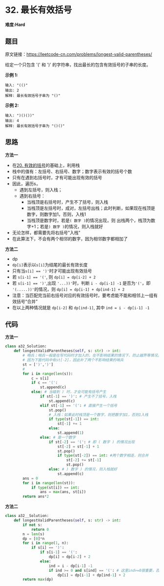# 32. 最长有效括号
**难度:Hard**
## 题目
原文链接：https://leetcode-cn.com/problems/longest-valid-parentheses/

给定一个只包含 '(' 和 ')' 的字符串，找出最长的包含有效括号的子串的长度。

**示例 1:**
```
输入: "(()"
输出: 2
解释: 最长有效括号子串为 "()"
```
**示例 2:**
```
输入: ")()())"
输出: 4
解释: 最长有效括号子串为 "()()"
```

## 思路
**方法一**
* 在[20. 有效的括号](https://github.com/czzbb/leetcode-python/blob/master/code/0020-%E6%9C%89%E6%95%88%E7%9A%84%E6%8B%AC%E5%8F%B7.md)的基础上，利用栈
* 栈中的值有：左括号、右括号、数字；数字表示有效的括号个数
* 只有在遇到右括号时，才有可能出现有效的括号
* 因此，遍历s，
  * 遇到左括号，则入栈；
  * 遇到右括号：
    * 当栈顶是右括号时，产生不了括号，则入栈
    * 当栈顶是左括号时，成对，左括号出栈；此时判断，如果现在栈顶是数字，则数字加1，否则，入栈1
    * 当栈顶是数字时，若是` ( 数字 ) `的情况出现，则 出栈两个，栈顶为数字+1；若是` ) 数字 ) `的情况，则入栈就好
* 无论怎样，都需要先将右括号"入栈"
* 在此算法下，不会有两个相邻的数字，因为相邻数字都相加了

**方法二**
* dp
* `dp[i]`表示以`s[i]`为结尾的最长有效长度
* 只有当`s[i] == ')'`时才可能出现有效括号
* 若 `s[i-1] == '('`, 则 `dp[i] = dp[i-2] + 2`
* 若 `s[i-1] == ')'`,出现 `'...))'`时，判断 `i - dp[i-1] -1` 是否为`'('`，即` '(.....))'`的情况，则 `dp[i] = dp[i-1] + dp[ind-1] + 2`
* 注意：当匹配完当前右括号对应的有效括号时，要考虑能不能和相邻上一组有效括号“合并”
* 在以上两种情况就是 `dp[i-2]` 和 `dp[ind-1]`, 其中 `ind = i - dp[i-1] -1`

## 代码
**方法一**
```python
class a32_Solution:
    def longestValidParentheses(self, s: str) -> int:
        # 哨兵；哨兵一般是在写代码时才加入的，在不影响结果的情况下，防止越界等情况。
        # 因为下面代码中有st[-2]，因此补了两个不影响结果的哨兵
        st = [')',')']
        #
        for i in range(len(s)):
            c = s[i]
            if c == '(':
                st.append(c)
            else: # 当碰到 ) 时，才会可能有括号产生
                if st[-1] == ')': # 产生不了括号，入栈
                    st.append(c)
                elif st[-1] == '(': # 直接产生一个括号
                    st.pop()
                    # 入栈：如果此时栈顶是一个数字，则把数字加1，否则1入栈
                    if type(st[-1]) == int:
                        st[-1] += 1
                    else:
                        st.append(1)
                else: # 是一个数字
                    if st[-2] == '(': # 即 ( 数字 ) 的情况出现
                        st[-2] = st[-1] + 1
                        st.pop()
                        if type(st[-2]) == int: #两个数字相连，则合并
                            st[-2] += st[-1]
                            st.pop()
                    else: # ) 数字 ) 的情况，则入栈就好
                        st.append(c)
        ans = 0
        for i in range(len(st)):
            if type(st[i]) == int:
                ans = max(ans, st[i])
        return ans*2
```
**方法二**
```python
class a32__Solution:
    def longestValidParentheses(self, s: str) -> int:
        if not s:
            return 0
        n = len(s)
        dp = [0]*n
        for i in range(1, n):
            if s[i] == ')':
                if s[i-1] == '(':
                    dp[i] = dp[i-2] + 2
                else:
                    ind = i - dp[i-1] -1
                    if ind >= 0 and s[ind] == '(': # 这里ind>=0很重要，否则会索引到负数
                        dp[i] = dp[i-1] + dp[ind-1] + 2
        return max(dp)
```
